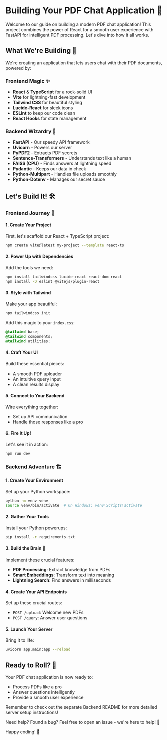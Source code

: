 # Building Your PDF Chat Application 🚀

Welcome to our guide on building a modern PDF chat application! This project combines the power of React for a smooth user experience with FastAPI for intelligent PDF processing. Let's dive into how it all works.

## What We're Building 🎯

We're creating an application that lets users chat with their PDF documents, powered by:

### Frontend Magic ✨
- **React** & **TypeScript** for a rock-solid UI
- **Vite** for lightning-fast development
- **Tailwind CSS** for beautiful styling
- **Lucide-React** for sleek icons
- **ESLint** to keep our code clean
- **React Hooks** for state management

### Backend Wizardry 🔮
- **FastAPI** - Our speedy API framework
- **Uvicorn** - Powers our server
- **PyPDF2** - Extracts PDF secrets
- **Sentence-Transformers** - Understands text like a human
- **FAISS (CPU)** - Finds answers at lightning speed
- **Pydantic** - Keeps our data in check
- **Python-Multipart** - Handles file uploads smoothly
- **Python-Dotenv** - Manages our secret sauce

## Let's Build It! 🛠️

### Frontend Journey 🎨

#### 1. Create Your Project
First, let's scaffold our React + TypeScript project:
```bash
npm create vite@latest my-project --template react-ts
```

#### 2. Power Up with Dependencies
Add the tools we need:
```bash
npm install tailwindcss lucide-react react-dom react
npm install -D eslint @vitejs/plugin-react
```

#### 3. Style with Tailwind
Make your app beautiful:
```bash
npx tailwindcss init
```

Add this magic to your `index.css`:
```css
@tailwind base;
@tailwind components;
@tailwind utilities;
```

#### 4. Craft Your UI
Build these essential pieces:
- A smooth PDF uploader
- An intuitive query input
- A clean results display

#### 5. Connect to Your Backend
Wire everything together:
- Set up API communication
- Handle those responses like a pro

#### 6. Fire It Up!
Let's see it in action:
```bash
npm run dev
```

### Backend Adventure 🏗️

#### 1. Create Your Environment
Set up your Python workspace:
```bash
python -m venv venv
source venv/bin/activate  # On Windows: venv\Scripts\activate
```

#### 2. Gather Your Tools
Install your Python powerups:
```bash
pip install -r requirements.txt
```

#### 3. Build the Brain 🧠
Implement these crucial features:
- **PDF Processing**: Extract knowledge from PDFs
- **Smart Embeddings**: Transform text into meaning
- **Lightning Search**: Find answers in milliseconds

#### 4. Create Your API Endpoints
Set up these crucial routes:
- `POST /upload`: Welcome new PDFs
- `POST /query`: Answer user questions

#### 5. Launch Your Server
Bring it to life:
```bash
uvicorn app.main:app --reload
```

## Ready to Roll? 🎉

Your PDF chat application is now ready to:
- Process PDFs like a pro
- Answer questions intelligently
- Provide a smooth user experience

Remember to check out the separate Backend README for more detailed server setup instructions!

Need help? Found a bug? Feel free to open an issue - we're here to help! 💪

Happy coding! 🚀
